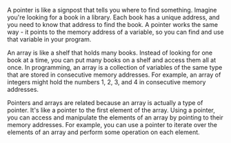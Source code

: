 A pointer is like a signpost that tells you where to find something. Imagine you're looking for a book in a library. Each book has a unique address, and you need to know that address to find the book. A pointer works the same way - it points to the memory address of a variable, so you can find and use that variable in your program.

An array is like a shelf that holds many books. Instead of looking for one book at a time, you can put many books on a shelf and access them all at once. In programming, an array is a collection of variables of the same type that are stored in consecutive memory addresses. For example, an array of integers might hold the numbers 1, 2, 3, and 4 in consecutive memory addresses.

Pointers and arrays are related because an array is actually a type of pointer. It's like a pointer to the first element of the array. Using a pointer, you can access and manipulate the elements of an array by pointing to their memory addresses. For example, you can use a pointer to iterate over the elements of an array and perform some operation on each element.
